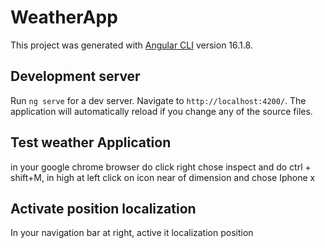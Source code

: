 # WeatherApp

This project was generated with [Angular CLI](https://github.com/angular/angular-cli) version 16.1.8.

## Development server

Run `ng serve` for a dev server. Navigate to `http://localhost:4200/`. The application will automatically reload if you change any of the source files.

## Test weather Application
in your google chrome browser do click right chose inspect and do ctrl + shift+M, in high at left click on icon near of dimension and chose Iphone x

## Activate position localization  
In your navigation bar at right, active it localization position